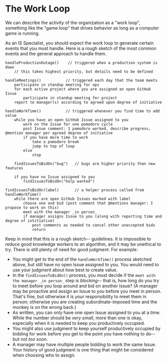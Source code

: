 # The Work Loop

We can describe the activity of the organization as a "work loop", something like the "game loop" that drives behavior as long as a computer game is running.

As an IS Specialist, you should expect the work loop to generate certain events that you must handle. Here is a rough sketch of the most common events and the general approach to handle them.

```
handleProductionOutage()	// triggered when a production system is down
    // this takes highest priority, but details need to be defined
	
handleMeetings()	       // triggered each day that the team meets
    participate in standup meeting for ops
    for each active project where you are assigned an open GitHub Issue
        participate in standup meeting for project
    report to manager(s) according to agreed upon degree of initiative

handleWorkTime()	       // triggered whenever you find time to add value
    while you have an open GitHub Issue assigned to you
        work on the Issue for one pomodoro cycle
        post Issue comment: 1 pomodoro worked, describe progress, @mention manager per agreed degree of initiative 
        if you have more time to work
            take a pomodoro break
            jump to top of loop
        else
            stop
        	
    findIssuesToBidOn("bug")   // bugs are higher priority than new features
	
    if you have no Issue assigned to you
        findIssuesToBidOn("help wanted")
     
findIssuesToBidOn(label)       // a helper process called from handleWorkTime()
    while there are open GitHub Issues marked with label
        choose one and bid (post comment that @mentions manager: I propose to work on this)
        meet with the manager _in person_
        if manager assigns Issue to you (along with reporting time and degree of intitiative)
            post comments as needed to cancel other unaccepted bids
            return
```

Keep in mind that this is a rough sketch-- guidelines. It is impossible to reduce good knowledge workers to an algorithm, and it may be unethical to try. There is still plenty of need for good judgment. For example:

- You might get to the end of the `handleWorkTime()` process sketched above, but still have no open Issue assigned to you. You would need to use your judgment about how best to create value.
- In the `findIssuesToBidOn()` process, you must decide if the `meet with the manager _in person_` step is *blocking*-- that is, how long do you try to meet before you loop around and bid on another Issue? (A manager may be proactive and assign an Issue to you before you meet in person. That's fine, but otherwise it is *your* responsibility to meet them in person; otherwise you are creating subordinate-imposed time and the monkey is on the wrong back.)
- As written, you can only have one open Issue assigned to you at a time. While the number should be *very small*, more than one is okay, especially when it is needed to keep you productively occupied.
- You might also use judgment to keep yourself productively occupied by bidding for work before you get to the point you have nothing to do-- but not *too* soon.
- A manager may have multiple people bidding to work the same Issue. Your history of good judgment is one thing that might be considered when choosing who to assign.
